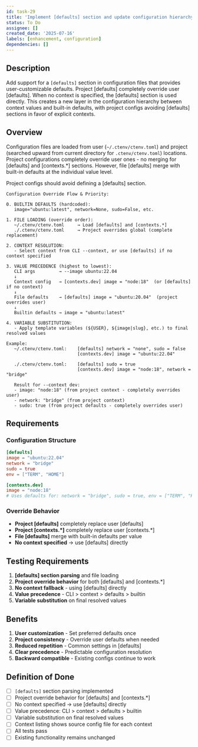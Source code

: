 ```yaml
---
id: task-29
title: 'Implement [defaults] section and update configuration hierarchy'
status: To Do
assignee: []
created_date: '2025-07-16'
labels: [enhancement, configuration]
dependencies: []
---
```


## Description

Add support for a `[defaults]` section in configuration files that provides user-customizable defaults. Project [defaults] completely override user [defaults]. When no context is specified, the [defaults] section is used directly. This creates a new layer in the configuration hierarchy between context values and built-in defaults, with project configs avoiding [defaults] sections in favor of explicit contexts.

## Overview

Configuration files are loaded from user (`~/.ctenv/ctenv.toml`) and project (searched upward from current directory for `.ctenv/ctenv.toml`) locations. Project configurations completely override user ones - no merging for [defaults] and [contexts.*] sections. However, file [defaults] merge with built-in defaults at the individual value level.

Project configs should avoid defining a [defaults] section.

```
Configuration Override Flow & Priority:

0. BUILTIN DEFAULTS (hardcoded):
   image="ubuntu:latest", network=None, sudo=False, etc.

1. FILE LOADING (override order):
   ~/.ctenv/ctenv.toml     → Load [defaults] and [contexts.*]
   ./.ctenv/ctenv.toml     → Project overrides global (complete replacement)
   
2. CONTEXT RESOLUTION:
   - Select context from CLI --context, or use [defaults] if no context specified

3. VALUE PRECEDENCE (highest to lowest):
   CLI args         → --image ubuntu:22.04
   ↓
   Context config   → [contexts.dev] image = "node:18"  (or [defaults] if no context)
   ↓
   File defaults    → [defaults] image = "ubuntu:20.04"  (project overrides user)
   ↓
   Builtin defaults → image = "ubuntu:latest"

4. VARIABLE SUBSTITUTION:
   - Apply template variables (${USER}, ${image|slug}, etc.) to final resolved values

Example:
   ~/.ctenv/ctenv.toml:    [defaults] network = "none", sudo = false
                           [contexts.dev] image = "ubuntu:22.04"
   
   ./.ctenv/ctenv.toml:    [defaults] sudo = true
                           [contexts.dev] image = "node:18", network = "bridge"
   
   Result for --context dev:
   - image: "node:18" (from project context - completely overrides user)
   - network: "bridge" (from project context)
   - sudo: true (from project defaults - completely overrides user)
```

## Requirements

### Configuration Structure
```toml
[defaults]
image = "ubuntu:22.04"
network = "bridge"
sudo = true
env = ["TERM", "HOME"]

[contexts.dev]
image = "node:18"
# Uses defaults for: network = "bridge", sudo = true, env = ["TERM", "HOME"]
```

### Override Behavior
- **Project [defaults]** completely replace user [defaults]
- **Project [contexts.*]** completely replace user [contexts.*]
- **File [defaults]** merge with built-in defaults per value
- **No context specified** → use [defaults] directly

## Testing Requirements

1. **[defaults] section parsing** and file loading
2. **Project override behavior** for both [defaults] and [contexts.*]
3. **No context fallback** - using [defaults] directly
4. **Value precedence** - CLI > context > defaults > builtin
5. **Variable substitution** on final resolved values

## Benefits

1. **User customization** - Set preferred defaults once
2. **Project consistency** - Override user defaults when needed
3. **Reduced repetition** - Common settings in [defaults]
4. **Clear precedence** - Predictable configuration resolution
5. **Backward compatible** - Existing configs continue to work

## Definition of Done

- [ ] `[defaults]` section parsing implemented
- [ ] Project override behavior for [defaults] and [contexts.*]
- [ ] No context specified → use [defaults] directly
- [ ] Value precedence: CLI > context > defaults > builtin
- [ ] Variable substitution on final resolved values
- [ ] Context listing shows source config file for each context
- [ ] All tests pass
- [ ] Existing functionality remains unchanged
